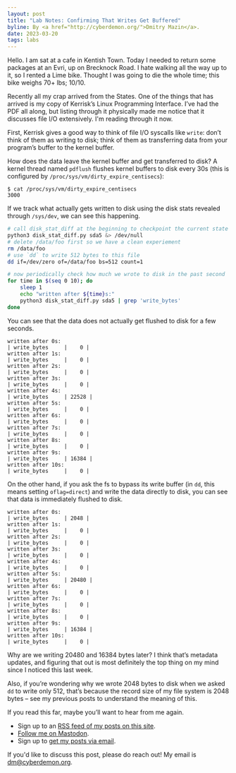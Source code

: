 ```yaml
---
layout: post
title: "Lab Notes: Confirming That Writes Get Buffered"
byline: By <a href="http://cyberdemon.org/">Dmitry Mazin</a>.
date: 2023-03-20
tags: labs
---
```

Hello. I am sat at a cafe in Kentish Town. Today I needed to return some packages at an Evri, up on Brecknock Road. I hate walking all the way up to it, so I rented a Lime bike. Thought I was going to die the whole time; this bike weighs 70+ lbs; 10/10.

Recently all my crap arrived from the States. One of the things that has arrived is my copy of Kerrisk’s Linux Programming Interface. I’ve had the PDF all along, but listing through it physically made me notice that it discusses file I/O extensively. I'm reading through it now.

First, Kerrisk gives a good way to think of file I/O syscalls like `write`: don’t think of them as writing to disk; think of them as transferring data from your program’s buffer to the kernel buffer.

How does the data leave the kernel buffer and get transferred to disk? A kernel thread named `pdflush` flushes kernel buffers to disk every 30s (this is configured by `/proc/sys/vm/dirty_expire_centisecs`):
```
$ cat /proc/sys/vm/dirty_expire_centisecs
3000
```

If we track what actually gets written to disk using the disk stats revealed through `/sys/dev`, we can see this happening.

```bash
# call disk_stat_diff at the beginning to checkpoint the current state of the disk
python3 disk_stat_diff.py sda5 &> /dev/null
# delete /data/foo first so we have a clean experiement
rm /data/foo
# use `dd` to write 512 bytes to this file
dd if=/dev/zero of=/data/foo bs=512 count=1

# now periodically check how much we wrote to disk in the past second
for time in $(seq 0 10); do
    sleep 1
    echo "written after ${time}s:"
    python3 disk_stat_diff.py sda5 | grep 'write_bytes'
done
```

You can see that the data does not actually get flushed to disk for a few seconds.
```
written after 0s:
| write_bytes     |    0 |
written after 1s:
| write_bytes     |    0 |
written after 2s:
| write_bytes     |    0 |
written after 3s:
| write_bytes     |    0 |
written after 4s:
| write_bytes     | 22528 |
written after 5s:
| write_bytes     |    0 |
written after 6s:
| write_bytes     |    0 |
written after 7s:
| write_bytes     |    0 |
written after 8s:
| write_bytes     |    0 |
written after 9s:
| write_bytes     | 16384 |
written after 10s:
| write_bytes     |    0 |
```

On the other hand, if you ask the fs to bypass its write buffer (in `dd`, this means setting `oflag=direct`) and write the data directly to disk, you can see that data is immediately flushed to disk.
```
written after 0s:
| write_bytes     | 2048 |
written after 1s:
| write_bytes     |    0 |
written after 2s:
| write_bytes     |    0 |
written after 3s:
| write_bytes     |    0 |
written after 4s:
| write_bytes     |    0 |
written after 5s:
| write_bytes     | 20480 |
written after 6s:
| write_bytes     |    0 |
written after 7s:
| write_bytes     |    0 |
written after 8s:
| write_bytes     |    0 |
written after 9s:
| write_bytes     | 16384 |
written after 10s:
| write_bytes     |    0 |
```

Why are we writing 20480 and 16384 bytes later? I think that’s metadata updates, and figuring that out is most definitely the top thing on my mind since I noticed this last week.

Also, if you’re wondering why we wrote 2048 bytes to disk when we asked `dd` to write only 512, that’s because the record size of my file system is 2048 bytes – see my previous posts to understand the meaning of this.

If you read this far, maybe you’ll want to hear from me again.
* Sign up to an [RSS feed of my posts on this site](/feed.xml).
* [Follow me on Mastodon](https://file-explorers.club/@dmitry).
* Sign up to [get my posts via email](https://docs.google.com/forms/d/e/1FAIpQLSePJIQBenOoP1GGe26exOhgPCKdqgY4j36D_WAvhTzudcioWA/viewform?usp=sf_link).

If you'd like to discuss this post, please do reach out! My email is [dm@cyberdemon.org](mailto:dm@cyberdemon.org).
